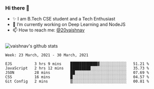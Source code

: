 ### Hi there 👋

<!--
**vaishnav-197/vaishnav-197** is a ✨ _special_ ✨ repository because its `README.md` (this file) appears on your GitHub profile.

Here are some ideas to get you started:
-->

- ✨ I am B.Tech CSE student and a Tech Enthusiast
- 🔭 I’m currently working on Deep Learning and NodeJS
- 📫 How to reach me: [@20vaishnav](https://twitter.com/20vaishnav)


<img src="https://github.com/vaishnav-197/vaishnav-197/blob/main/images/stat.svg" alt=""/>


![vaishnav's github stats](https://github-readme-stats.vercel.app/api?username=vaishnav-197&show_icons=true&theme=dark&count_private=true)


<!--START_SECTION:waka-->
```text
Week: 23 March, 2021 - 30 March, 2021

EJS          3 hrs 9 mins    ████████████▓░░░░░░░░░░░░   51.21 % 
JavaScript   2 hrs 12 mins   █████████░░░░░░░░░░░░░░░░   35.73 % 
JSON         28 mins         ██░░░░░░░░░░░░░░░░░░░░░░░   07.69 % 
CSS          16 mins         █░░░░░░░░░░░░░░░░░░░░░░░░   04.57 % 
Git Config   2 mins          ▒░░░░░░░░░░░░░░░░░░░░░░░░   00.81 % 
```
<!--END_SECTION:waka-->
